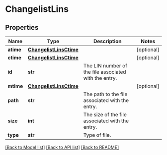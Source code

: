 # ChangelistLins

## Properties
Name | Type | Description | Notes
------------ | ------------- | ------------- | -------------
**atime** | [**ChangelistLinsCtime**](ChangelistLinsCtime.md) |  | [optional] 
**ctime** | [**ChangelistLinsCtime**](ChangelistLinsCtime.md) |  | [optional] 
**id** | **str** | The LIN number of the file associated with the entry. | 
**mtime** | [**ChangelistLinsCtime**](ChangelistLinsCtime.md) |  | [optional] 
**path** | **str** | The path to the file associated with the entry. | 
**size** | **int** | The size of the file associated with the entry. | 
**type** | **str** | Type of file. | 

[[Back to Model list]](../README.md#documentation-for-models) [[Back to API list]](../README.md#documentation-for-api-endpoints) [[Back to README]](../README.md)


